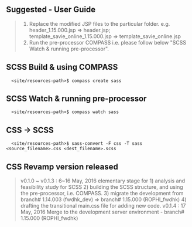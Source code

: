 ## Suggested - User Guide
> 1) Replace the modified JSP files to the particular folder.
>   e.g. header_1.15.000.jsp => header.jsp; template_savie_online_1.15.000.jsp => template_savie_online.jsp
> 2) Run the pre-processor COMPASS
>   i.e. please follow below "SCSS Watch & running pre-processor".

## SCSS Build & using COMPASS
```
  <site/resources-path>$ compass create sass
```

## SCSS Watch & running pre-processor
```
  <site/resources-path>$ compass watch sass
```

## CSS -> SCSS
```
  <site/resources-path>$ sass-convert -F css -T sass <source_filename>.css <dest_filename>.scss
```

## CSS Revamp version released
> v0.1.0 ~ v0.1.3   : 6~16 May, 2016
>                   elementary stage for
>                   1) analysis and feasibility study for SCSS
>                   2) building the SCSS structure, and using the pre-processor, i.e. COMPASS.
>                   3) migrate the development from branch# 1.14.003 (fwdhk_dev) => branch# 1.15.000 (ROPHI_fwdhk)
>                   4) drafting the transitional main.css file for adding new code.
> v0.1.4            : 17 May, 2016
>                   Merge to the development server environment - branch# 1.15.000 (ROPHI_fwdhk)
>                   
